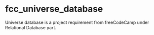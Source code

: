 # fcc_universe_database
Universe database is a project requirement from freeCodeCamp under Relational Database part.
